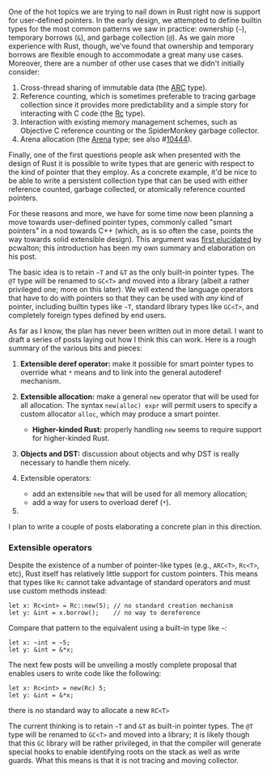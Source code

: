 One of the hot topics we are trying to nail down in Rust right now is
support for user-defined pointers. In the early design, we attempted
to define builtin types for the most common patterns we saw in
practice: ownership (`~`), temporary borrows (`&`), and garbage
collection (`@`). As we gain more experience with Rust, though, we've
found that ownership and temporary borrows are flexible enough to
accommodate a great many use cases. Moreover, there are a number of
other use cases that we didn't initially consider:

1. Cross-thread sharing of immutable data (the [ARC][ARC] type).
2. Reference counting, which is sometimes preferable to tracing
   garbage collection since it provides more predictability and a
   simple story for interacting with C code (the [Rc][Rc] type).
3. Interaction with existing memory management schemes, such as
   Objective C reference counting or the SpiderMonkey garbage collector.
4. Arena allocation (the [Arena][arena] type; see also #[10444][10444]).

Finally, one of the first questions people ask when presented with the
design of Rust it is possible to write types that are generic with
respect to the kind of pointer that they employ. As a concrete
example, it'd be nice to be able to write a persistent collection type
that can be used with either reference counted, garbage collected, or
atomically reference counted pointers.

For these reasons and more, we have for some time now been planning a
move towards user-defined pointer types, commonly called "smart
pointers" in a nod towards C++ (which, as is so often the case, points
the way towards solid extensible design). This argument was
[first elucidated][gc] by pcwalton; this introduction has been my own
summary and elaboration on his post.

The basic idea is to retain `~T` and `&T` as the only built-in pointer
types. The `@T` type will be renamed to `GC<T>` and moved into a
library (albeit a rather privileged one; more on this later). We will
extend the language operators that have to do with pointers so that
they can be used with *any* kind of pointer, including builtin types
like `~T`, standard library types like `GC<T>`, and completely foreign
types defined by end users.

As far as I know, the plan has never been written out in more detail.
I want to draft a series of posts laying out how I think this can work.
Here is a rough summary of the various bits and pieces:

1. **Extensible deref operator:** make it possible for smart pointer
   types to override what `*` means and to link into the general
   autoderef mechanism.
2. **Extensible allocation:** make a general `new` operator that will
   be used for all allocation. The syntax `new(alloc) expr` will
   permit users to specify a custom allocator `alloc`, which may
   produce a smart pointer.
   - **Higher-kinded Rust:** properly handling `new` seems to require
     support for higher-kinded Rust.
3. **Objects and DST:** discussion about objects and why DST is really
   necessary to handle them nicely.
  

1. Extensible operators:
   - add an extensible `new` that will be used for all memory allocation;
   - add a way for users to overload deref (`*`).
2. 

I plan to write a couple of posts elaborating a concrete plan in this
direction.

<!-- more -->

### Extensible operators

Despite the existence of a number of pointer-like types (e.g.,
`ARC<T>`, `Rc<T>`, etc), Rust itself has relatively little support for
custom pointers. This means that types like `Rc` cannot take advantage
of standard operators and must use custom methods instead:

    let x: Rc<int> = Rc::new(5); // no standard creation mechanism
    let y: &int = x.borrow();    // no way to dereference
    
Compare that pattern to the equivalent using a built-in type like `~`:

    let x: ~int = ~5;
    let y: &int = &*x;
    
    
    
The next few posts will be unveiling a mostly complete proposal that enables
users to write code like the following:

    let x: Rc<int> = new(Rc) 5;
    let y: &int = &*x;
    



there is no standard way to allocate
a new `RC<T>`

The current thinking is to retain `~T` and `&T` as built-in pointer
types. The `@T` type will be renamed to `GC<T>` and moved into a
library; it is likely though that this `GC` library will be rather
privileged, in that the compiler will generate special hooks to enable
identifying roots on the stack as well as write guards. What this means
is that it is not 
tracing and moving collector.

[gc]: http://pcwalton.github.io/blog/2013/06/02/removing-garbage-collection-from-the-rust-language/
[ARC]: https://github.com/mozilla/rust/blob/master/src/libextra/arc.rs
[RC]: https://github.com/mozilla/rust/blob/master/src/libstd/rc.rs
[arena]: https://github.com/mozilla/rust/blob/master/src/libextra/arena.rs
[10444]: https://github.com/mozilla/rust/issues/10444

